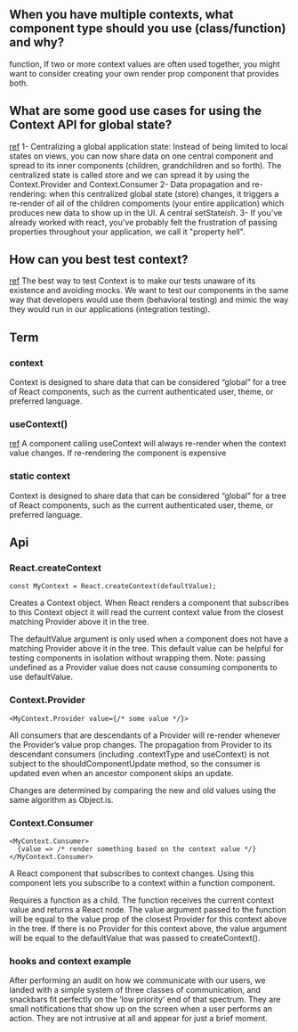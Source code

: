 ## When you have multiple contexts, what component type should you use (class/function) and why?
function, If two or more context values are often used together, you might want to consider creating your own render prop component that provides both. 



## What are some good use cases for using the Context API for global state?
[ref](https://content.breatheco.de/en/lesson/context-api)
1- Centralizing a global application state: Instead of being limited to local states on views, you can now share data on one central component and spread to its inner components (children, grandchildren and so forth). The centralized state is called store and we can spread it by using the Context.Provider and Context.Consumer
2- Data propagation and re-rendering: when this centralized global state (store) changes, it triggers a re-render of all of the children compoments (your entire application) which produces new data to show up in the UI. A central setState*ish*.
3- If you've already worked with react, you've probably felt the frustration of passing properties throughout your application, we call it "property hell".


## How can you best test context?
[ref](https://www.samdawson.dev/article/react-context-testing)
The best way to test Context is to make our tests unaware of its existence and avoiding mocks. We want to test our components in the same way that developers would use them (behavioral testing) and mimic the way they would run in our applications (integration testing).

## Term


### context
Context is designed to share data that can be considered “global” for a tree of React components, such as the current authenticated user, theme, or preferred language. 


### useContext()
[ref](https://reactjs.org/docs/hooks-reference.html#usecontext)
A component calling useContext will always re-render when the context value changes. If re-rendering the component is expensive


### static context
Context is designed to share data that can be considered “global” for a tree of React components, such as the current authenticated user, theme, or preferred language. 


## Api

### React.createContext
```
const MyContext = React.createContext(defaultValue);
```

Creates a Context object. When React renders a component that subscribes to this Context object it will read the current context value from the closest matching Provider above it in the tree.

The defaultValue argument is only used when a component does not have a matching Provider above it in the tree. This default value can be helpful for testing components in isolation without wrapping them. Note: passing undefined as a Provider value does not cause consuming components to use defaultValue.

### Context.Provider

```
<MyContext.Provider value={/* some value */}>
```

All consumers that are descendants of a Provider will re-render whenever the Provider’s value prop changes. The propagation from Provider to its descendant consumers (including .contextType and useContext) is not subject to the shouldComponentUpdate method, so the consumer is updated even when an ancestor component skips an update.

Changes are determined by comparing the new and old values using the same algorithm as Object.is.


### Context.Consumer

```
<MyContext.Consumer>
  {value => /* render something based on the context value */}
</MyContext.Consumer>
```

A React component that subscribes to context changes. Using this component lets you subscribe to a context within a function component.

Requires a function as a child. The function receives the current context value and returns a React node. The value argument passed to the function will be equal to the value prop of the closest Provider for this context above in the tree. If there is no Provider for this context above, the value argument will be equal to the defaultValue that was passed to createContext().


### hooks and context example
After performing an audit on how we communicate with our users, we landed with a simple system of three classes of communication, and snackbars fit perfectly on the ‘low priority’ end of that spectrum. They are small notifications that show up on the screen when a user performs an action. They are not intrusive at all and appear for just a brief moment.

